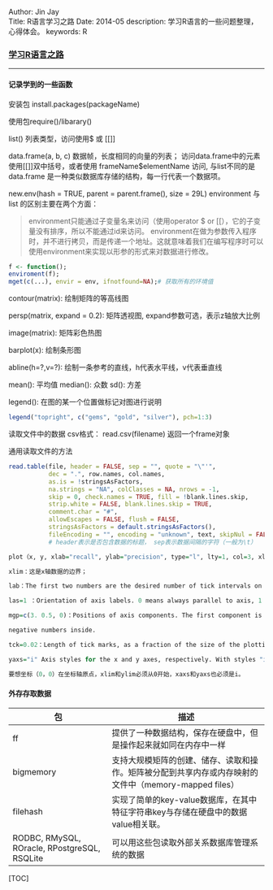 Author: Jin Jay  
Title: R语言学习之路
Date: 2014-05
description: 学习R语言的一些问题整理，心得体会。 
keywords: R


### [学习R语言之路](https://github.com/ijinjay/R)

---

#### 记录学到的一些函数
安装包 install.packages(packageName)

使用包require()/libarary()

list() 列表类型，访问使用$ 或 [[]] 

data.frame(a, b, c) 数据帧，长度相同的向量的列表； 访问data.frame中的元素使用[[]]双中括号，或者使用 frameName$elementName 访问, 与list不同的是data.frame 是一种类似数据库存储的结构，每一行代表一个数据项。

new.env(hash = TRUE, parent = parent.frame(), size = 29L) environment 与 list 的区别主要在两个方面：

> environment只能通过子变量名来访问（使用operator $ or [[），它的子变量没有排序，所以不能通过id来访问。
> environment在做为参数传入程序时，并不进行拷贝，而是传递一个地址。这就意味着我们在编写程序时可以使用environment来实现以形参的形式来对数据进行修改。

``` R
f <- function();
enviroment(f);
mget(c(...), envir = env, ifnotfound=NA);# 获取所有的环境值
```
contour(matrix): 绘制矩阵的等高线图

persp(matrix, expand = 0.2): 矩阵透视图, expand参数可选，表示z轴放大比例

image(matrix): 矩阵彩色热图

barplot(x): 绘制条形图

abline(h=?,v=?): 绘制一条参考的直线，h代表水平线，v代表垂直线

mean(): 平均值 median(): 众数 sd(): 方差 

legend(): 在图的某一个位置做标记对图进行说明

``` R
legend("topright", c("gems", "gold", "silver"), pch=1:3)
```

读取文件中的数据 csv格式： read.csv(filename) 返回一个frame对象

通用读取文件的方法

``` R
read.table(file, header = FALSE, sep = "", quote = "\"'",
           dec = ".", row.names, col.names,
           as.is = !stringsAsFactors,
           na.strings = "NA", colClasses = NA, nrows = -1,
           skip = 0, check.names = TRUE, fill = !blank.lines.skip,
           strip.white = FALSE, blank.lines.skip = TRUE,
           comment.char = "#",
           allowEscapes = FALSE, flush = FALSE,
           stringsAsFactors = default.stringsAsFactors(),
           fileEncoding = "", encoding = "unknown", text, skipNul = FALSE)
           # header表示是否包含数据的标题， sep表示数据间隔的字符（一般为\t）
```

```R
plot（x, y, xlab="recall", ylab="precision", type="l", lty=1, col=3, xlim=c(0,1), ylim=c(0, 0.04), lab=c(10, 10, 5), las=1, mgp=c(3. 0.5, 0), tck=0.02, xaxs="i", yaxs="i")

xlim：这是x轴数据的边界；

lab：The first two numbers are the desired number of tick intervals on the x and y axes respectively. The third number is the desired length of axis labels, in characters (including the decimal point.)

las=1 ：Orientation of axis labels. 0 means always parallel to axis, 1 means always horizontal, and 2 means always perpendicular to the axis.

mgp=c(3. 0.5, 0)：Positions of axis components. The first component is the distance from the axis label to the axis position, in text lines. The second component is the distance to the tick labels, and the final component is the distance from the axis position to the axis line (usually zero). Positive numbers measure outside the plot region,

negative numbers inside.

tck=0.02：Length of tick marks, as a fraction of the size of the plotting region. When tck is small (less than 0.5) the tick marks on the x and y axes are forced to be the same size.

yaxs="i" Axis styles for the x and y axes, respectively. With styles "i" (internal) and "r" (the default) tick marks always fall within the range of the data, however style "r" leaves a small amount of space at the edges. (S has other styles not implemented in R.)

要想坐标（0，0）在坐标轴原点，xlim和ylim必须从0开始，xaxs和yaxs也必须是i。
```

#### 外存存取数据
| 包 | 描述 |
|----|------|
| ff | 提供了一种数据结构，保存在硬盘中，但是操作起来就如同在内存中一样|
| bigmemory | 支持大规模矩阵的创建、储存、读取和操作。矩阵被分配到共享内存或内存映射的文件中（memory-mapped files） |
| filehash | 实现了简单的key-value数据库，在其中特征字符串key与存储在硬盘中的数据value相关联。 |
| RODBC, RMySQL, ROracle, RPostgreSQL, RSQLite | 可以用这些包读取外部关系数据库管理系统的数据 |

[TOC]